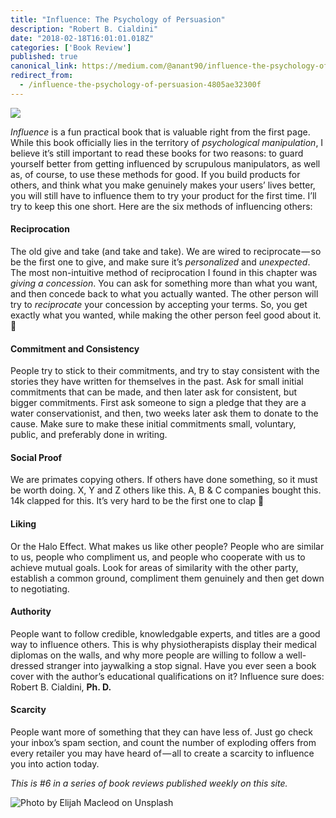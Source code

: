 ```yaml
---
title: "Influence: The Psychology of Persuasion"
description: "Robert B. Cialdini"
date: "2018-02-18T16:01:01.018Z"
categories: ['Book Review']
published: true
canonical_link: https://medium.com/@anant90/influence-the-psychology-of-persuasion-4805ae32300f
redirect_from:
  - /influence-the-psychology-of-persuasion-4805ae32300f
---
```


![](/assets/blog/influence-the-psychology-of-persuasion/asset-1.jpeg)

_Influence_ is a fun practical book that is valuable right from the first page. While this book officially lies in the territory of _psychological manipulation_, I believe it’s still important to read these books for two reasons: to guard yourself better from getting influenced by scrupulous manipulators, as well as, of course, to use these methods for good. If you build products for others, and think what you make genuinely makes your users’ lives better, you will still have to influence them to try your product for the first time. I’ll try to keep this one short. Here are the six methods of influencing others:

#### Reciprocation

The old give and take (and take and take). We are wired to reciprocate — so be the first one to give, and make sure it’s _personalized_ and _unexpected_. The most non-intuitive method of reciprocation I found in this chapter was _giving a concession_. You can ask for something more than what you want, and then concede back to what you actually wanted. The other person will try to _reciprocate_ your concession by accepting your terms. So, you get exactly what you wanted, while making the other person feel good about it. 🤯

#### Commitment and Consistency

People try to stick to their commitments, and try to stay consistent with the stories they have written for themselves in the past. Ask for small initial commitments that can be made, and then later ask for consistent, but bigger commitments. First ask someone to sign a pledge that they are a water conservationist, and then, two weeks later ask them to donate to the cause. Make sure to make these initial commitments small, voluntary, public, and preferably done in writing.

#### Social Proof

We are primates copying others. If others have done something, so it must be worth doing. X, Y and Z others like this. A, B & C companies bought this. 14k clapped for this. It’s very hard to be the first one to clap 👏

#### Liking

Or the Halo Effect. What makes us like other people? People who are similar to us, people who compliment us, and people who cooperate with us to achieve mutual goals. Look for areas of similarity with the other party, establish a common ground, compliment them genuinely and then get down to negotiating.

#### Authority

People want to follow credible, knowledgable experts, and titles are a good way to influence others. This is why physiotherapists display their medical diplomas on the walls, and why more people are willing to follow a well-dressed stranger into jaywalking a stop signal. Have you ever seen a book cover with the author’s educational qualifications on it? Influence sure does: Robert B. Cialdini, **Ph. D.**

#### Scarcity

People want more of something that they can have less of. Just go check your inbox’s spam section, and count the number of exploding offers from every retailer you may have heard of — all to create a scarcity to influence you into action today.

_This is #6 in a series of book reviews published weekly on this site._

![Photo by [Elijah Macleod](https://unsplash.com/photos/9xaLKZvYxnA) on [Unsplash](https://unsplash.com/search/photos/influence)](/assets/blog/influence-the-psychology-of-persuasion/asset-2.jpeg)

